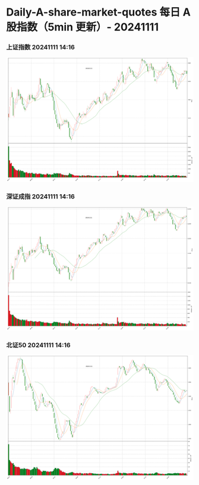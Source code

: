 
# Daily-A-share-market-quotes 每日 A 股指数（5min 更新）- 20241111

### 上证指数 20241111 14:16
![](./fig/2024/11/20241111-sh000001.png)

### 深证成指 20241111 14:16
![](./fig/2024/11/20241111-sz399001.png)

### 北证50 20241111 14:16
![](./fig/2024/11/20241111-bj899050.png)
